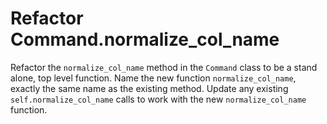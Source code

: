# Refactor Command.normalize_col_name

Refactor the `normalize_col_name` method in the `Command` class to be a stand alone, top level function.
Name the new function `normalize_col_name`, exactly the same name as the existing method.
Update any existing `self.normalize_col_name` calls to work with the new `normalize_col_name` function.
